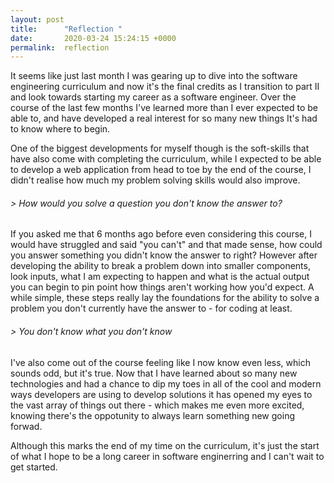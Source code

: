 ```yaml
---
layout: post
title:      "Reflection "
date:       2020-03-24 15:24:15 +0000
permalink:  reflection
---
```



It seems like just last month I was gearing up to dive into the software engineering curriculum and now it's the final credits as I transition to part II and look towards starting my career as a software engineer. Over the course of the last few months I've learned more than I ever expected to be able to, and have developed a real interest for so many new things It's had to know where to begin.

One of the biggest developments for myself though is the soft-skills that have also come with completing the curriculum, while I expected to be able to develop a web application from head to toe by the end of the course, I didn't realise how much my problem solving skills would also improve. 

###### > How would you solve a question you don't know the answer to?

If you asked me that 6 months ago before even considering this course, I would have struggled and said "you can't" and that made sense, how could you answer something you didn't know the answer to right? However after developing the ability to break a problem down into smaller components, look inputs, what I am expecting to happen and what is the actual output you can begin to pin point how things aren't working how you'd expect. A while simple, these steps really lay the foundations for the ability to solve a problem you don't currently have the answer to - for coding at least.

###### > You don't know what you don't know

I've also come out of the course feeling like I now know even less, which sounds odd, but it's true. Now that I have learned about so many new technologies and had a chance to dip my toes in all of the cool and modern ways developers are using to develop solutions it has opened my eyes to the vast array of things out there - which makes me even more excited, knowing there's the oppotunity to always learn something new going forwad.

Although this marks the end of my time on the curriculum, it's just the start of what I hope to be a long career in software enginerring and I can't wait to get started.
